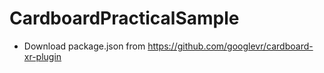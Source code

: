 # CardboardPracticalSample

- Download package.json from https://github.com/googlevr/cardboard-xr-plugin